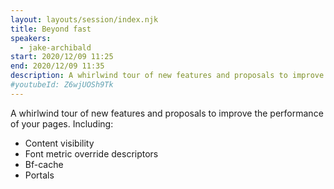 ```yaml
---
layout: layouts/session/index.njk
title: Beyond fast
speakers:
  - jake-archibald
start: 2020/12/09 11:25
end: 2020/12/09 11:35
description: A whirlwind tour of new features and proposals to improve the performance of your pages.
#youtubeId: Z6wjUOSh9Tk
---
```


A whirlwind tour of new features and proposals to improve the performance of your pages. Including:

- Content visibility
- Font metric override descriptors
- Bf-cache
- Portals
